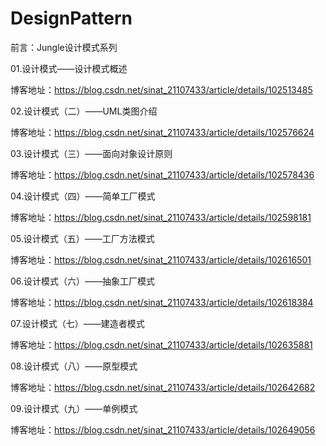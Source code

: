 # DesignPattern
前言：Jungle设计模式系列

01.设计模式——设计模式概述

博客地址：https://blog.csdn.net/sinat_21107433/article/details/102513485

02.设计模式（二）——UML类图介绍

博客地址：https://blog.csdn.net/sinat_21107433/article/details/102576624

03.设计模式（三）——面向对象设计原则

博客地址：https://blog.csdn.net/sinat_21107433/article/details/102578436

04.设计模式（四）——简单工厂模式

博客地址：https://blog.csdn.net/sinat_21107433/article/details/102598181

05.设计模式（五）——工厂方法模式

博客地址：https://blog.csdn.net/sinat_21107433/article/details/102616501

06.设计模式（六）——抽象工厂模式

博客地址：https://blog.csdn.net/sinat_21107433/article/details/102618384

07.设计模式（七）——建造者模式

博客地址：https://blog.csdn.net/sinat_21107433/article/details/102635881

08.设计模式（八）——原型模式

博客地址：https://blog.csdn.net/sinat_21107433/article/details/102642682

09.设计模式（九）——单例模式

博客地址：https://blog.csdn.net/sinat_21107433/article/details/102649056